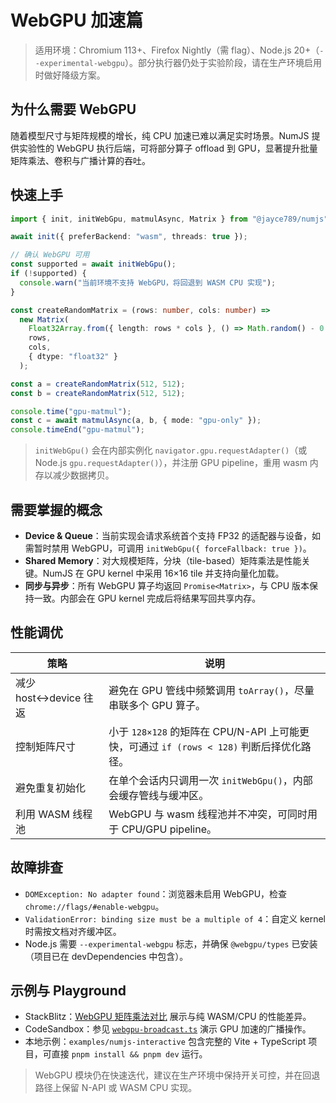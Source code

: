 # WebGPU 加速篇

> 适用环境：Chromium 113+、Firefox Nightly（需 flag）、Node.js 20+（`--experimental-webgpu`）。部分执行器仍处于实验阶段，请在生产环境启用时做好降级方案。

## 为什么需要 WebGPU

随着模型尺寸与矩阵规模的增长，纯 CPU 加速已难以满足实时场景。NumJS 提供实验性的 WebGPU 执行后端，可将部分算子 offload 到 GPU，显著提升批量矩阵乘法、卷积与广播计算的吞吐。

## 快速上手

```ts
import { init, initWebGpu, matmulAsync, Matrix } from "@jayce789/numjs";

await init({ preferBackend: "wasm", threads: true });

// 确认 WebGPU 可用
const supported = await initWebGpu();
if (!supported) {
  console.warn("当前环境不支持 WebGPU，将回退到 WASM CPU 实现");
}

const createRandomMatrix = (rows: number, cols: number) =>
  new Matrix(
    Float32Array.from({ length: rows * cols }, () => Math.random() - 0.5),
    rows,
    cols,
    { dtype: "float32" }
  );

const a = createRandomMatrix(512, 512);
const b = createRandomMatrix(512, 512);

console.time("gpu-matmul");
const c = await matmulAsync(a, b, { mode: "gpu-only" });
console.timeEnd("gpu-matmul");
```

> `initWebGpu()` 会在内部实例化 `navigator.gpu.requestAdapter()`（或 Node.js `gpu.requestAdapter()`），并注册 GPU pipeline，重用 wasm 内存以减少数据拷贝。

## 需要掌握的概念

- **Device & Queue**：当前实现会请求系统首个支持 FP32 的适配器与设备，如需暂时禁用 WebGPU，可调用 `initWebGpu({ forceFallback: true })`。
- **Shared Memory**：对大规模矩阵，分块（tile-based）矩阵乘法是性能关键。NumJS 在 GPU kernel 中采用 16×16 tile 并支持向量化加载。
- **同步与异步**：所有 WebGPU 算子均返回 `Promise<Matrix>`，与 CPU 版本保持一致。内部会在 GPU kernel 完成后将结果写回共享内存。

## 性能调优

| 策略 | 说明 |
| --- | --- |
| 减少 host↔device 往返 | 避免在 GPU 管线中频繁调用 `toArray()`，尽量串联多个 GPU 算子。 |
| 控制矩阵尺寸 | 小于 `128×128` 的矩阵在 CPU/N-API 上可能更快，可通过 `if (rows < 128)` 判断后择优化路径。 |
| 避免重复初始化 | 在单个会话内只调用一次 `initWebGpu()`，内部会缓存管线与缓冲区。 |
| 利用 WASM 线程池 | WebGPU 与 wasm 线程池并不冲突，可同时用于 CPU/GPU pipeline。 |

## 故障排查

- `DOMException: No adapter found`：浏览器未启用 WebGPU，检查 `chrome://flags/#enable-webgpu`。
- `ValidationError: binding size must be a multiple of 4`：自定义 kernel 时需按文档对齐缓冲区。
- Node.js 需要 `--experimental-webgpu` 标志，并确保 `@webgpu/types` 已安装（项目已在 devDependencies 中包含）。

## 示例与 Playground

- StackBlitz：[WebGPU 矩阵乘法对比](../interactive/README.md#stackblitz) 展示与纯 WASM/CPU 的性能差异。
- CodeSandbox：参见 [`webgpu-broadcast.ts`](../interactive/README.md#codesandbox) 演示 GPU 加速的广播操作。
- 本地示例：`examples/numjs-interactive` 包含完整的 Vite + TypeScript 项目，可直接 `pnpm install && pnpm dev` 运行。

> WebGPU 模块仍在快速迭代，建议在生产环境中保持开关可控，并在回退路径上保留 N-API 或 WASM CPU 实现。

